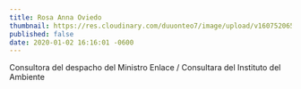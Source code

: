 ```yaml
---
title: Rosa Anna Oviedo
thumbnail: https://res.cloudinary.com/duuonteo7/image/upload/v1607520652/Profesores%20Instituto/WhatsApp_Image_2020-12-09_at_9.30.25_AM-removebg-preview.png
published: false
date: 2020-01-02 16:16:01 -0600
---
```


Consultora del despacho del Ministro
Enlace / Consultara del Instituto del Ambiente
